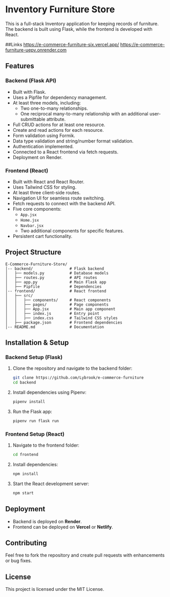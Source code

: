 # Inventory Furniture Store

This is a full-stack Inventory application for keeping records of furniture. The backend is built using Flask, while the frontend is developed with React.

##Links
https://e-commerce-furniture-six.vercel.app/
https://e-commerce-furniture-uepv.onrender.com

## Features

### Backend (Flask API)
- Built with Flask.
- Uses a Pipfile for dependency management.
- At least three models, including:
  - Two one-to-many relationships.
  - One reciprocal many-to-many relationship with an additional user-submittable attribute.
- Full CRUD actions for at least one resource.
- Create and read actions for each resource.
- Form validation using Formik.
- Data type validation and string/number format validation.
- Authentication implemented.
- Connected to a React frontend via fetch requests.
- Deployment on Render.

### Frontend (React)
- Built with React and React Router.
- Uses Tailwind CSS for styling.
- At least three client-side routes.
- Navigation UI for seamless route switching.
- Fetch requests to connect with the backend API.
- Five core components:
  - `App.jsx`
  - `Home.jsx`
  - `Navbar.jsx`
  - Two additional components for specific features.
- Persistent cart functionality.

## Project Structure

```
E-Commerce-Furniture-Store/
│-- backend/                # Flask backend
│   ├── models.py           # Database models
│   ├── routes.py           # API routes
│   ├── app.py              # Main Flask app
│   ├── Pipfile             # Dependencies
│-- frontend/               # React frontend
│   ├── src/
│   │   ├── components/     # React components
│   │   ├── pages/          # Page components
│   │   ├── App.jsx         # Main app component
│   │   ├── index.js        # Entry point
│   │   ├── index.css       # Tailwind CSS styles
│   ├── package.json        # Frontend dependencies
│-- README.md               # Documentation
```

## Installation & Setup

### Backend Setup (Flask)
1. Clone the repository and navigate to the backend folder:
   ```bash
   git clone https://github.com/Lybrook/e-commerce-furniture
   cd backend
   ```
2. Install dependencies using Pipenv:
   ```bash
   pipenv install
   ```
3. Run the Flask app:
   ```bash
   pipenv run flask run
   ```

### Frontend Setup (React)
1. Navigate to the frontend folder:
   ```bash
   cd frontend
   ```
2. Install dependencies:
   ```bash
   npm install
   ```
3. Start the React development server:
   ```bash
   npm start
   ```

## Deployment
- Backend is deployed on **Render**.
- Frontend can be deployed on **Vercel** or **Netlify**.

## Contributing
Feel free to fork the repository and create pull requests with enhancements or bug fixes.

## License
This project is licensed under the MIT License.

